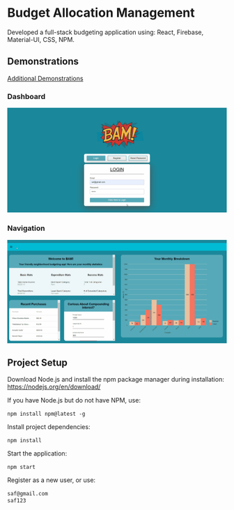 # Budget Allocation Management
Developed a full-stack budgeting application using: React, Firebase, Material-UI, CSS, NPM.

## Demonstrations 
[Additional Demonstrations](DEMO.md)
  ### Dashboard
  ![](Demo/Main_Dash.gif)
  
  ### Navigation
  ![](Demo/Navigation.gif)
  
## Project Setup
Download Node.js and install the npm package manager during installation: https://nodejs.org/en/download/

If you have Node.js but do not have NPM, use:
```
npm install npm@latest -g
```
Install project dependencies:
```
npm install
```
Start the application:
```
npm start
```
Register as a new user, or use:
```
saf@gmail.com
saf123
```

  




